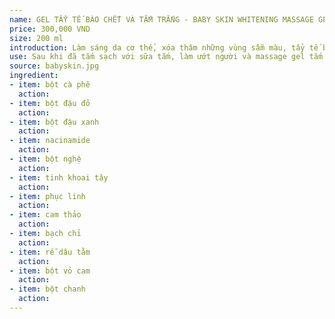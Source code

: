 ```yaml
---
name: GEL TẨY TẾ BÀO CHẾT VÀ TẮM TRẮNG - BABY SKIN WHITENING MASSAGE GEL
price: 300,000 VND
size: 200 ml
introduction: Làm sáng da cơ thể, xóa thâm những vùng sẫm màu, tẩy tế bào chết và đem lại làn da mịn màng.
use: Sau khi đã tắm sạch với sữa tắm, làm ướt người và massage gel tắm trắng lên, đợi trong khoảng 5-10 phút rồi rửa sạch với nước, không cần tắm lại với xà phòng.
source: babyskin.jpg
ingredient: 
- item: bột cà phê
  action:
- item: bột đậu đỏ
  action: 
- item: bột đậu xanh
  action: 
- item: nacinamide
  action: 
- item: bột nghệ
  action: 
- item: tinh khoai tây
  action: 
- item: phục linh
  action: 
- item: cam thảo
  action: 
- item: bạch chỉ
  action: 
- item: rễ dâu tằm
  action: 
- item: bột vỏ cam
  action: 
- item: bột chanh
  action:
---
```


